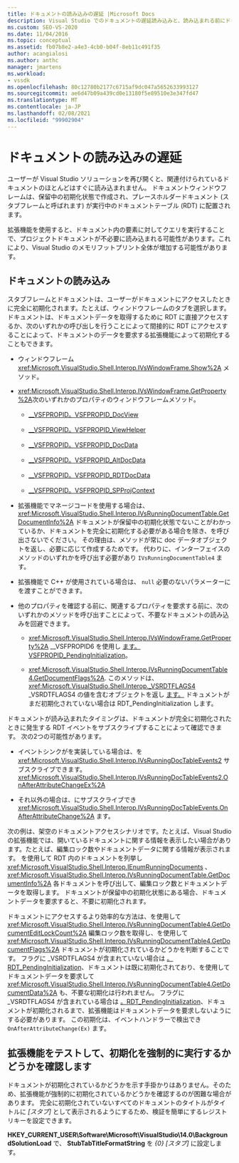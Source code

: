 ```yaml
---
title: ドキュメントの読み込みの遅延 |Microsoft Docs
description: Visual Studio でのドキュメントの遅延読み込みと、読み込まれる前にドキュメント内の要素に対してクエリを実行しないように拡張機能をコーディングする方法について説明します。
ms.custom: SEO-VS-2020
ms.date: 11/04/2016
ms.topic: conceptual
ms.assetid: fb07b8e2-a4e3-4cb0-b04f-8eb11c491f35
author: acangialosi
ms.author: anthc
manager: jmartens
ms.workload:
- vssdk
ms.openlocfilehash: 80c12780b2177c6715af9dc047a5652633993127
ms.sourcegitcommit: ae6d47b09a439cd0e13180f5e89510e3e347fd47
ms.translationtype: MT
ms.contentlocale: ja-JP
ms.lasthandoff: 02/08/2021
ms.locfileid: "99902904"
---
```

# <a name="delayed-document-loading"></a>ドキュメントの読み込みの遅延

ユーザーが Visual Studio ソリューションを再び開くと、関連付けられているドキュメントのほとんどはすぐに読み込まれません。 ドキュメントウィンドウフレームは、保留中の初期化状態で作成され、プレースホルダードキュメント (スタブフレームと呼ばれます) が実行中のドキュメントテーブル (RDT) に配置されます。

拡張機能を使用すると、ドキュメント内の要素に対してクエリを実行することで、プロジェクトドキュメントが不必要に読み込まれる可能性があります。これにより、Visual Studio のメモリフットプリント全体が増加する可能性があります。

## <a name="document-loading"></a>ドキュメントの読み込み

スタブフレームとドキュメントは、ユーザーがドキュメントにアクセスしたときに完全に初期化されます。たとえば、ウィンドウフレームのタブを選択します。 ドキュメントは、ドキュメントデータを取得するために RDT に直接アクセスするか、次のいずれかの呼び出しを行うことによって間接的に RDT にアクセスすることによって、ドキュメントのデータを要求する拡張機能によって初期化することもできます。

- ウィンドウフレーム <xref:Microsoft.VisualStudio.Shell.Interop.IVsWindowFrame.Show%2A> メソッド。

- <xref:Microsoft.VisualStudio.Shell.Interop.IVsWindowFrame.GetProperty%2A>次のいずれかのプロパティのウィンドウフレームメソッド。

  - [__VSFPROPID。VSFPROPID_DocView](<xref:Microsoft.VisualStudio.Shell.Interop.__VSFPROPID.VSFPROPID_DocView>)

  - [__VSFPROPID。VSFPROPID_ViewHelper](<xref:Microsoft.VisualStudio.Shell.Interop.__VSFPROPID.VSFPROPID_ViewHelper>)

  - [__VSFPROPID。VSFPROPID_DocData](<xref:Microsoft.VisualStudio.Shell.Interop.__VSFPROPID.VSFPROPID_DocData>)

  - [__VSFPROPID。VSFPROPID_AltDocData](<xref:Microsoft.VisualStudio.Shell.Interop.__VSFPROPID.VSFPROPID_AltDocData>)

  - [__VSFPROPID。VSFPROPID_RDTDocData](<xref:Microsoft.VisualStudio.Shell.Interop.__VSFPROPID.VSFPROPID_RDTDocData>)

  - [__VSFPROPID。VSFPROPID_SPProjContext](<xref:Microsoft.VisualStudio.Shell.Interop.__VSFPROPID.VSFPROPID_SPProjContext>)

- 拡張機能でマネージコードを使用する場合は、 <xref:Microsoft.VisualStudio.Shell.Interop.IVsRunningDocumentTable.GetDocumentInfo%2A> ドキュメントが保留中の初期化状態でないことがわかっているか、ドキュメントを完全に初期化する必要がある場合を除き、を呼び出さないでください。 その理由は、メソッドが常に doc データオブジェクトを返し、必要に応じて作成するためです。 代わりに、インターフェイスのメソッドのいずれかを呼び出す必要があり `IVsRunningDocumentTable4` ます。

- 拡張機能で C++ が使用されている場合は、 `null` 必要のないパラメーターにを渡すことができます。

- 他のプロパティを確認する前に、関連するプロパティを要求する前に、次のいずれかのメソッドを呼び出すことによって、不要なドキュメントの読み込みを回避できます。

  - <xref:Microsoft.VisualStudio.Shell.Interop.IVsWindowFrame.GetProperty%2A> __VSFPROPID6 を使用し [ます。VSFPROPID_PendingInitialization](<xref:Microsoft.VisualStudio.Shell.Interop.__VSFPROPID6.VSFPROPID_PendingInitialization>)。

  - <xref:Microsoft.VisualStudio.Shell.Interop.IVsRunningDocumentTable4.GetDocumentFlags%2A>. このメソッドは、 <xref:Microsoft.VisualStudio.Shell.Interop._VSRDTFLAGS4> _VSRDTFLAGS4 の値を含むオブジェクトを返し [ます。](<xref:Microsoft.VisualStudio.Shell.Interop._VSRDTFLAGS4.RDT_PendingInitialization>) ドキュメントがまだ初期化されていない場合は RDT_PendingInitialization します。

ドキュメントが読み込まれたタイミングは、ドキュメントが完全に初期化されたときに発生する RDT イベントをサブスクライブすることによって確認できます。 次の2つの可能性があります。

- イベントシンクがを実装している場合は、を <xref:Microsoft.VisualStudio.Shell.Interop.IVsRunningDocTableEvents2> サブスクライブできます。 <xref:Microsoft.VisualStudio.Shell.Interop.IVsRunningDocTableEvents2.OnAfterAttributeChangeEx%2A>

- それ以外の場合は、にサブスクライブでき <xref:Microsoft.VisualStudio.Shell.Interop.IVsRunningDocTableEvents.OnAfterAttributeChange%2A> ます。

次の例は、架空のドキュメントアクセスシナリオです。たとえば、Visual Studio の拡張機能では、開いているドキュメントに関する情報を表示したい場合があります。たとえば、編集ロック数やドキュメントデータに関する情報が表示されます。 を使用して RDT 内のドキュメントを列挙し <xref:Microsoft.VisualStudio.Shell.Interop.IEnumRunningDocuments> 、 <xref:Microsoft.VisualStudio.Shell.Interop.IVsRunningDocumentTable.GetDocumentInfo%2A> 各ドキュメントを呼び出して、編集ロック数とドキュメントデータを取得します。 ドキュメントが保留中の初期化状態にある場合、ドキュメントデータを要求すると、不要に初期化されます。

ドキュメントにアクセスするより効率的な方法は、を使用して <xref:Microsoft.VisualStudio.Shell.Interop.IVsRunningDocumentTable4.GetDocumentEditLockCount%2A> 編集ロック数を取得し、を使用して <xref:Microsoft.VisualStudio.Shell.Interop.IVsRunningDocumentTable4.GetDocumentFlags%2A> ドキュメントが初期化されているかどうかを判断することです。 フラグに _VSRDTFLAGS4 が含まれていない場合は [。RDT_PendingInitialization](<xref:Microsoft.VisualStudio.Shell.Interop._VSRDTFLAGS4.RDT_PendingInitialization>)、ドキュメントは既に初期化されており、を使用してドキュメントデータを要求して <xref:Microsoft.VisualStudio.Shell.Interop.IVsRunningDocumentTable4.GetDocumentData%2A> も、不要な初期化は行われません。 フラグに _VSRDTFLAGS4 が含まれている場合は [。RDT_PendingInitialization](<xref:Microsoft.VisualStudio.Shell.Interop._VSRDTFLAGS4.RDT_PendingInitialization>)、ドキュメントが初期化されるまで、拡張機能はドキュメントデータを要求しないようにする必要があります。 この初期化は、イベントハンドラーで検出でき `OnAfterAttributeChange(Ex)` ます。

## <a name="test-extensions-to-see-if-they-force-initialization"></a>拡張機能をテストして、初期化を強制的に実行するかどうかを確認します

ドキュメントが初期化されているかどうかを示す手掛かりはありません。そのため、拡張機能が強制的に初期化されているかどうかを確認するのが困難な場合があります。 完全に初期化されていないすべてのドキュメントのタイトルがタイトルに *[スタブ]* として表示されるようにするため、検証を簡単にするレジストリキーを設定できます。

**HKEY_CURRENT_USER\Software\Microsoft\VisualStudio\14.0\BackgroundSolutionLoad** で、 **StubTabTitleFormatString** を *{0} [スタブ]* に設定します。
